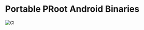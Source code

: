 # Portable PRoot Android Binaries

![CI](https://github.com/skirsten/proot-portable-android-binaries/workflows/CI/badge.svg)
